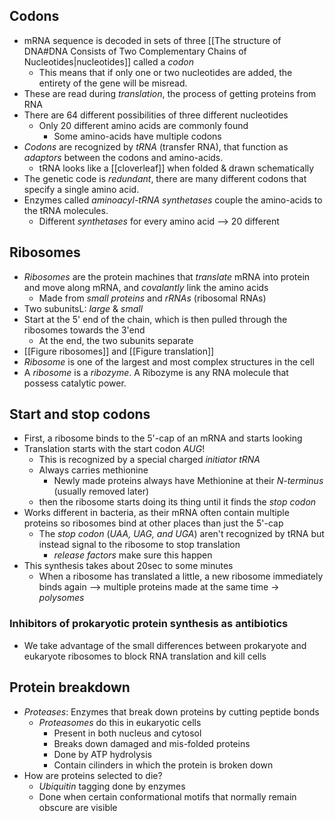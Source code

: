 ## Codons
- mRNA sequence is decoded in sets of three [[The structure of DNA#DNA Consists of Two Complementary Chains of Nucleotides|nucleotides]] called a *codon*
	- This means that if only one or two nucleotides are added, the entirety of the gene will be misread. 
- These are read during *translation*, the process of getting proteins from RNA
- There are 64 different possibilities of three different nucleotides
	- Only 20 different amino acids are commonly found
		- Some amino-acids have multiple codons
- *Codons* are recognized by *tRNA* (transfer RNA), that function as *adaptors* between the codons and amino-acids. 
	- tRNA looks like a [[cloverleaf]] when folded & drawn schematically
- The genetic code is *redundant*, there are many different codons that specify a single amino acid. 
- Enzymes called *aminoacyl-tRNA synthetases* couple the amino-acids to the tRNA molecules. 
	- Different *synthetases* for every amino acid --> 20 different
## Ribosomes
- *Ribosomes* are the protein machines that *translate* mRNA into protein and move along mRNA, and *covalantly* link the amino acids
	- Made from *small proteins* and *rRNAs* (ribosomal RNAs)
- Two subunitsL: *large* & *small*
- Start at the 5' end of the chain, which is then pulled through the ribosomes towards the 3'end
	- At the end, the two subunits separate
- [[Figure ribosomes]] and [[Figure translation]]
- *Ribosome* is one of the largest and most complex structures in the cell
- A *ribosome* is a *ribozyme*. A Ribozyme is any RNA molecule that possess catalytic power.
## Start and stop codons
- First, a ribosome binds to the 5'-cap of an mRNA and starts looking
- Translation starts with the start codon *AUG*!
	- This is recognized by a special charged *initiator tRNA*
	- Always carries methionine
		- Newly made proteins always have Methionine at their    *N-terminus* (usually removed later) 
	- then the ribosome starts doing its thing until it finds the *stop codon*
- Works different in bacteria, as their mRNA often contain multiple proteins so ribosomes bind at other places than just the 5'-cap
	- The *stop codon* (*UAA, UAG, and UGA*) aren't recognized by tRNA but instead signal to the ribosome to stop translation
		- *release factors* make sure this happen
- This synthesis takes about 20sec to some minutes
	- When a ribosome has translated a little, a new ribosome immediately binds again --> multiple proteins made at the same time -> *polysomes*
### Inhibitors of prokaryotic protein synthesis as antibiotics
- We take advantage of the small differences between prokaryote and eukaryote ribosomes to block RNA translation and kill cells
## Protein breakdown
- *Proteases*: Enzymes that break down proteins by cutting peptide bonds
	- *Proteasomes* do this in eukaryotic cells
		- Present in both nucleus and cytosol
		- Breaks down damaged and mis-folded proteins
		- Done by ATP hydrolysis
		- Contain cilinders in which the protein is broken down
- How are proteins selected to die?
	- *Ubiquitin* tagging done by enzymes
	- Done when certain conformational motifs that normally remain obscure are visible
